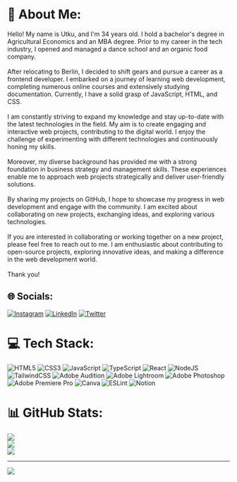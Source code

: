 
# 💫 About Me:
Hello! My name is Utku, and I'm 34 years old. I hold a bachelor's degree in Agricultural Economics and an MBA degree. Prior to my career in the tech industry, I opened and managed a dance school and an organic food company.<br><br>After relocating to Berlin, I decided to shift gears and pursue a career as a frontend developer. I embarked on a journey of learning web development, completing numerous online courses and extensively studying documentation. Currently, I have a solid grasp of JavaScript, HTML, and CSS.<br><br>I am constantly striving to expand my knowledge and stay up-to-date with the latest technologies in the field. My aim is to create engaging and interactive web projects, contributing to the digital world. I enjoy the challenge of experimenting with different technologies and continuously honing my skills.<br><br>Moreover, my diverse background has provided me with a strong foundation in business strategy and management skills. These experiences enable me to approach web projects strategically and deliver user-friendly solutions.<br><br>By sharing my projects on GitHub, I hope to showcase my progress in web development and engage with the community. I am excited about collaborating on new projects, exchanging ideas, and exploring various technologies.<br><br>If you are interested in collaborating or working together on a new project, please feel free to reach out to me. I am enthusiastic about contributing to open-source projects, exploring innovative ideas, and making a difference in the web development world.<br><br>Thank you!


## 🌐 Socials:
[![Instagram](https://img.shields.io/badge/Instagram-%23E4405F.svg?logo=Instagram&logoColor=white)](https://instagram.com/utkuoylum) [![LinkedIn](https://img.shields.io/badge/LinkedIn-%230077B5.svg?logo=linkedin&logoColor=white)](https://linkedin.com/in/utkuoylum) [![Twitter](https://img.shields.io/badge/Twitter-%231DA1F2.svg?logo=Twitter&logoColor=white)](https://twitter.com/utkuoylum) 

# 💻 Tech Stack:
![HTML5](https://img.shields.io/badge/html5-%23E34F26.svg?style=for-the-badge&logo=html5&logoColor=white) ![CSS3](https://img.shields.io/badge/css3-%231572B6.svg?style=for-the-badge&logo=css3&logoColor=white) ![JavaScript](https://img.shields.io/badge/javascript-%23323330.svg?style=for-the-badge&logo=javascript&logoColor=%23F7DF1E) ![TypeScript](https://img.shields.io/badge/typescript-%23007ACC.svg?style=for-the-badge&logo=typescript&logoColor=white) ![React](https://img.shields.io/badge/react-%2320232a.svg?style=for-the-badge&logo=react&logoColor=%2361DAFB) ![NodeJS](https://img.shields.io/badge/node.js-6DA55F?style=for-the-badge&logo=node.js&logoColor=white) ![TailwindCSS](https://img.shields.io/badge/tailwindcss-%2338B2AC.svg?style=for-the-badge&logo=tailwind-css&logoColor=white) ![Adobe Audition](https://img.shields.io/badge/Adobe%20Audition-9999FF.svg?style=for-the-badge&logo=Adobe%20Audition&logoColor=white) ![Adobe Lightroom](https://img.shields.io/badge/Adobe%20Lightroom-31A8FF.svg?style=for-the-badge&logo=Adobe%20Lightroom&logoColor=white) ![Adobe Photoshop](https://img.shields.io/badge/adobephotoshop-%2331A8FF.svg?style=for-the-badge&logo=adobephotoshop&logoColor=white) ![Adobe Premiere Pro](https://img.shields.io/badge/Adobe%20Premiere%20Pro-9999FF.svg?style=for-the-badge&logo=Adobe%20Premiere%20Pro&logoColor=white) ![Canva](https://img.shields.io/badge/Canva-%2300C4CC.svg?style=for-the-badge&logo=Canva&logoColor=white) ![ESLint](https://img.shields.io/badge/ESLint-4B3263?style=for-the-badge&logo=eslint&logoColor=white) ![Notion](https://img.shields.io/badge/Notion-%23000000.svg?style=for-the-badge&logo=notion&logoColor=white)
# 📊 GitHub Stats:
![](https://github-readme-stats.vercel.app/api?username=utkuoylum&theme=react&hide_border=false&include_all_commits=false&count_private=false)<br/>
![](https://github-readme-streak-stats.herokuapp.com/?user=utkuoylum&theme=react&hide_border=false)<br/>
![](https://github-readme-stats.vercel.app/api/top-langs/?username=utkuoylum&theme=react&hide_border=false&include_all_commits=false&count_private=false&layout=compact)

---
[![](https://visitcount.itsvg.in/api?id=utkuoylum&icon=0&color=0)](https://visitcount.itsvg.in)

<!-- Proudly created with GPRM ( https://gprm.itsvg.in ) -->
